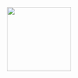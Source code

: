 <div id="header" align="center">
  <img src="https://media.giphy.com/media/v1.Y2lkPTc5MGI3NjExOG52dnczc2w4dDM3cjF2ZDEzNzZ3OXQxbHRpcTAyeHduZGJqaDRvNiZlcD12MV9pbnRlcm5hbF9naWZfYnlfaWQmY3Q9Zw/DvgF3HslGrfcZ7I0pQ/giphy.gif" width="150"/>
</div>

